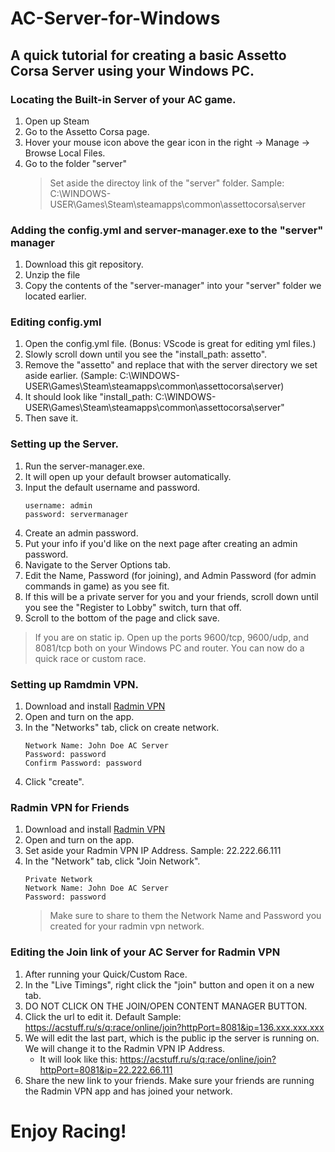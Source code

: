 # AC-Server-for-Windows
## A quick tutorial for creating a basic Assetto Corsa Server using your Windows PC.

### Locating the Built-in Server of your AC game.
  1. Open up Steam
  2. Go to the Assetto Corsa page.
  3. Hover your mouse icon above the gear icon in the right -> Manage -> Browse Local Files.
  4. Go to the folder "server"
     > Set aside the directoy link of the "server" folder. Sample: C:\WINDOWS-USER\Games\Steam\steamapps\common\assettocorsa\server

### Adding the config.yml and server-manager.exe to the "server" manager
  1. Download this git repository.
  2. Unzip the file
  3. Copy the contents of the "server-manager" into your "server" folder we located earlier.

### Editing config.yml
  1. Open the config.yml file. (Bonus: VScode is great for editing yml files.)
  2. Slowly scroll down until you see the "install_path: assetto".
  3. Remove the "assetto" and replace that with the server directory we set aside earlier. (Sample: C:\WINDOWS-USER\Games\Steam\steamapps\common\assettocorsa\server)
  4. It should look like "install_path: C:\WINDOWS-USER\Games\Steam\steamapps\common\assettocorsa\server"
  5. Then save it.

### Setting up the Server.
  1. Run the server-manager.exe.
  2. It will open up your default browser automatically.
  3. Input the default username and password.
     ```
     username: admin
     password: servermanager
     ```
  4. Create an admin password.
  5. Put your info if you'd like on the next page after creating an admin password.
  6. Navigate to the Server Options tab.
  7. Edit the Name, Password (for joining), and Admin Password (for admin commands in game) as you see fit.
  8. If this will be a private server for you and your friends, scroll down until you see the "Register to Lobby" switch, turn that off.
  9. Scroll to the bottom of the page and click save.

> If you are on static ip. Open up the ports 9600/tcp, 9600/udp, and 8081/tcp both on your Windows PC and router.
> You can now do a quick race or custom race.

### Setting up Ramdmin VPN.
  1. Download and install [Radmin VPN](https://www.radmin-vpn.com)
  2. Open and turn on the app.
  3. In the "Networks" tab, click on create network.
     ```
     Network Name: John Doe AC Server
     Password: password
     Confirm Password: password
     ```
  4. Click "create".

### Radmin VPN for Friends
  1. Download and install [Radmin VPN](https://www.radmin-vpn.com)
  2. Open and turn on the app.
  3. Set aside your Radmin VPN IP Address. Sample: 22.222.66.111
  4. In the "Network" tab, click "Join Network".
     ```
     Private Network
     Network Name: John Doe AC Server
     Password: password
     ```
       > Make sure to share to them the Network Name and Password you created for your radmin vpn network.

### Editing the Join link of your AC Server for Radmin VPN
  1. After running your Quick/Custom Race.
  2. In the "Live Timings", right click the "join" button and open it on a new tab.
  3. DO NOT CLICK ON THE JOIN/OPEN CONTENT MANAGER BUTTON.
  4. Click the url to edit it. Default Sample: https://acstuff.ru/s/q:race/online/join?httpPort=8081&ip=136.xxx.xxx.xxx
  5. We will edit the last part, which is the public ip the server is running on. We will change it to the Radmin VPN IP Address.
     - It will look like this: https://acstuff.ru/s/q:race/online/join?httpPort=8081&ip=22.222.66.111
  6. Share the new link to your friends. Make sure your friends are running the Radmin VPN app and has joined your network.

# Enjoy Racing!






     

